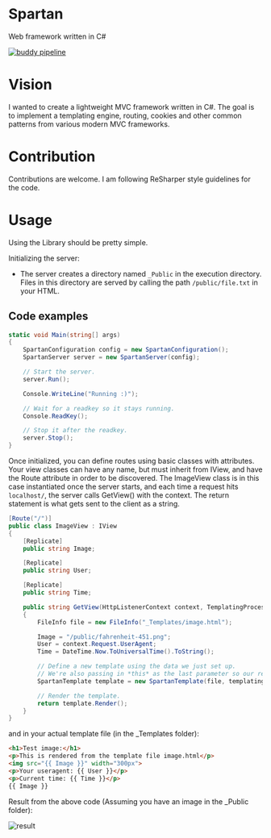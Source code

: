 # Spartan

Web framework written in C#

[![buddy pipeline](https://app.buddy.works/kaiaverkvist/spartan/pipelines/pipeline/202904/badge.svg?token=1f859e3912a306e35092860dd08641ff372682b3717cb8c4f8d6f2e484972411 "buddy pipeline")](https://app.buddy.works/kaiaverkvist/spartan/pipelines/pipeline/202904)

# Vision
I wanted to create a lightweight MVC framework written in C#. The goal is to implement a templating engine, routing, cookies and other common patterns from various modern MVC frameworks.

# Contribution
Contributions are welcome. I am following ReSharper style guidelines for the code.

# Usage
Using the Library should be pretty simple.

Initializing the server:

* The server creates a directory named `_Public` in the execution directory. Files in this directory are served by calling the path `/public/file.txt` in your HTML.

## Code examples

```cs
static void Main(string[] args)
{
    SpartanConfiguration config = new SpartanConfiguration();
    SpartanServer server = new SpartanServer(config);

    // Start the server.
    server.Run();

    Console.WriteLine("Running :)");

    // Wait for a readkey so it stays running.
    Console.ReadKey();

    // Stop it after the readkey.
    server.Stop();
}
```

Once initialized, you can define routes using basic classes with attributes.
Your view classes can have any name, but must inherit from IView, and have the Route attribute in order to be discovered.
The ImageView class is in this case instantiated once the server starts, and each time a request hits `localhost/`, the server calls GetView() with the context.
The return statement is what gets sent to the client as a string.

```cs
[Route("/")]
public class ImageView : IView
{
    [Replicate]
    public string Image;

    [Replicate]
    public string User;

    [Replicate]
    public string Time;

    public string GetView(HttpListenerContext context, TemplatingProcessor templatingProcessor)
    {
        FileInfo file = new FileInfo("_Templates/image.html");

        Image = "/public/fahrenheit-451.png";
        User = context.Request.UserAgent;
        Time = DateTime.Now.ToUniversalTime().ToString();

        // Define a new template using the data we just set up.
        // We're also passing in *this* as the last parameter so our reflection engine can find replicatable attributes.
        SpartanTemplate template = new SpartanTemplate(file, templatingProcessor, this);

        // Render the template.
        return template.Render();
    }
}
```

and in your actual template file (in the _Templates folder):
```html
<h1>Test image:</h1>
<p>This is rendered from the template file image.html</p>
<img src="{{ Image }}" width="300px">
<p>Your useragent: {{ User }}</p>
<p>Current time: {{ Time }}</p>
{{ Image }}
```

Result from the above code (Assuming you have an image in the _Public folder):

![result](https://i.imgur.com/cM2KGMx.png)
